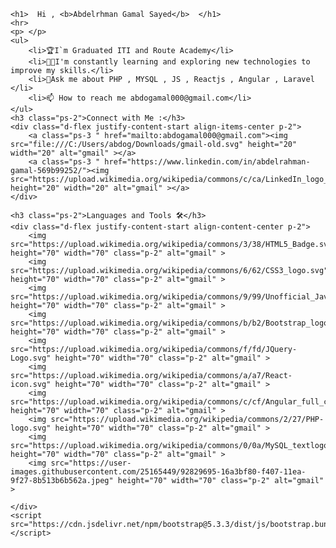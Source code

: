 <!DOCTYPE html>
<html lang="en">
<head>
    <meta charset="UTF-8">
    <meta name="viewport" content="width=device-width, initial-scale=1.0">
    <link rel="stylesheet" href="style.css">
    <link rel="stylesheet" href="https://cdn.jsdelivr.net/npm/bootstrap@5.3.3/dist/css/bootstrap.min.css    ">
    <title>Document</title>
</head>
<body>

    <h1>  Hi , <b>Abdelrhman Gamal Sayed</b>  </h1>
    <hr>
    <p> </p>
    <ul>
        <li>🏆I`m Graduated ITI and Route Academy</li>
        <li>👨‍💻I'm constantly learning and exploring new technologies to improve my skills.</li>
        <li>🧾Ask me about PHP , MYSQL , JS , Reactjs , Angular , Laravel </li>
        <li>📫 How to reach me abdogamal000@gmail.com</li>
    </ul>
    <h3 class="ps-2">Connect with Me :</h3>
    <div class="d-flex justify-content-start align-items-center p-2">
        <a class="ps-3 " href="mailto:abdogamal000@gmail.com"><img src="file:///C:/Users/abdog/Downloads/gmail-old.svg" height="20" width="20" alt="gmail" ></a>
        <a class="ps-3 " href="https://www.linkedin.com/in/abdelrahman-gamal-569b99252/"><img src="https://upload.wikimedia.org/wikipedia/commons/c/ca/LinkedIn_logo_initials.png" height="20" width="20" alt="gmail" ></a>
    </div>

    <h3 class="ps-2">Languages and Tools 🛠</h3>
    <div class="d-flex justify-content-start align-content-center p-2">
        <img src="https://upload.wikimedia.org/wikipedia/commons/3/38/HTML5_Badge.svg" height="70" width="70" class="p-2" alt="gmail" >
        <img src="https://upload.wikimedia.org/wikipedia/commons/6/62/CSS3_logo.svg" height="70" width="70" class="p-2" alt="gmail" >
        <img src="https://upload.wikimedia.org/wikipedia/commons/9/99/Unofficial_JavaScript_logo_2.svg" height="70" width="70" class="p-2" alt="gmail" >
        <img src="https://upload.wikimedia.org/wikipedia/commons/b/b2/Bootstrap_logo.svg" height="70" width="70" class="p-2" alt="gmail" >
        <img src="https://upload.wikimedia.org/wikipedia/commons/f/fd/JQuery-Logo.svg" height="70" width="70" class="p-2" alt="gmail" >
        <img src="https://upload.wikimedia.org/wikipedia/commons/a/a7/React-icon.svg" height="70" width="70" class="p-2" alt="gmail" >
        <img src="https://upload.wikimedia.org/wikipedia/commons/c/cf/Angular_full_color_logo.svg" height="70" width="70" class="p-2" alt="gmail" >
        <img src="https://upload.wikimedia.org/wikipedia/commons/2/27/PHP-logo.svg" height="70" width="70" class="p-2" alt="gmail" >
        <img src="https://upload.wikimedia.org/wikipedia/commons/0/0a/MySQL_textlogo.svg" height="70" width="70" class="p-2" alt="gmail" >
        <img src="https://user-images.githubusercontent.com/25165449/92829695-16a3bf80-f407-11ea-9f27-8b513b6b562a.jpeg" height="70" width="70" class="p-2" alt="gmail" >
        
    </div>
    <script src="https://cdn.jsdelivr.net/npm/bootstrap@5.3.3/dist/js/bootstrap.bundle.min.js"></script>
</body>
</html>
